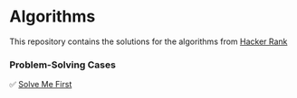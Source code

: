 <h1> Algorithms</h1>

 This repository contains the solutions for the algorithms from [Hacker Rank](https://www.hackerrank.com/dashboard)
 
 <h3> Problem-Solving Cases </h3>

:white_check_mark: [Solve Me First](https://github.com/ekaterinadvolkova/Algorithms/tree/main/Solve_me_first)

